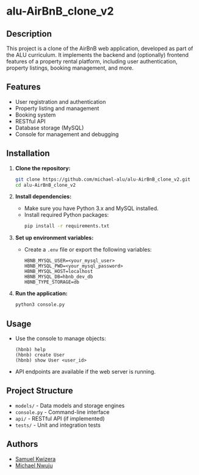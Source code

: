 # alu-AirBnB_clone_v2

## Description

This project is a clone of the AirBnB web application, developed as part of the ALU curriculum. It implements the backend and (optionally) frontend features of a property rental platform, including user authentication, property listings, booking management, and more.

## Features

- User registration and authentication
- Property listing and management
- Booking system
- RESTful API
- Database storage (MySQL)
- Console for management and debugging

## Installation

1. **Clone the repository:**
   ```bash
   git clone https://github.com/michael-alu/alu-AirBnB_clone_v2.git
   cd alu-AirBnB_clone_v2
   ```

2. **Install dependencies:**
   - Make sure you have Python 3.x and MySQL installed.
   - Install required Python packages:
     ```bash
     pip install -r requirements.txt
     ```

3. **Set up environment variables:**
   - Create a `.env` file or export the following variables:
     ```
     HBNB_MYSQL_USER=<your_mysql_user>
     HBNB_MYSQL_PWD=<your_mysql_password>
     HBNB_MYSQL_HOST=localhost
     HBNB_MYSQL_DB=hbnb_dev_db
     HBNB_TYPE_STORAGE=db
     ```

4. **Run the application:**
   ```bash
   python3 console.py
   ```

## Usage

- Use the console to manage objects:
  ```
  (hbnb) help
  (hbnb) create User
  (hbnb) show User <user_id>
  ```

- API endpoints are available if the web server is running.

## Project Structure

- `models/` - Data models and storage engines
- `console.py` - Command-line interface
- `api/` - RESTful API (if implemented)
- `tests/` - Unit and integration tests

## Authors

- [Samuel Kwizera](https://github.com/samkwizera)
- [Michael Nwuju](https://github.com/michael-alu)
